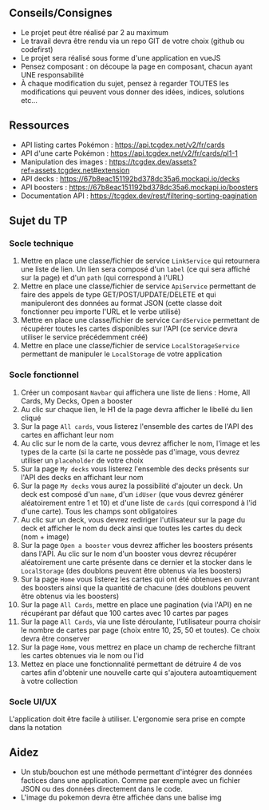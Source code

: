 ## Conseils/Consignes

- Le projet peut être réalisé par 2 au maximum
- Le travail devra être rendu via un repo GIT de votre choix (github ou codefirst)
- Le projet sera réalisé sous forme d'une application en vueJS
- Pensez composant : on découpe la page en composant, chacun ayant UNE responsabilité
- À chaque modification du sujet, pensez à regarder TOUTES les modifications qui peuvent vous donner des idées, indices, solutions etc...

## Ressources
- API listing cartes Pokémon : https://api.tcgdex.net/v2/fr/cards
- API d'une carte Pokémon : https://api.tcgdex.net/v2/fr/cards/pl1-1
- Manipulation des images : https://tcgdex.dev/assets?ref=assets.tcgdex.net#extension
- API decks : https://67b8eac151192bd378dc35a6.mockapi.io/decks
- API boosters : https://67b8eac151192bd378dc35a6.mockapi.io/boosters
- Documentation API : https://tcgdex.dev/rest/filtering-sorting-pagination

## Sujet du TP

### Socle technique 

1) Mettre en place une classe/fichier de service `LinkService` qui retournera une liste de lien. Un lien sera composé d'un `label` (ce qui sera affiché sur la page) et d'un `path` (qui correspond à l'URL)
2) Mettre en place une classe/fichier de service `ApiService` permettant de faire des appels de type GET/POST/UPDATE/DELETE et qui manipuleront des données au format JSON (cette classe doit fonctionner peu importe l'URL et le verbe utilisé)
3) Mettre en place une classe/fichier de service `CardService` permettant de récupérer toutes les cartes disponibles sur l'API (ce service devra utiliser le service précédemment créé)
4) Mettre en place une classe/fichier de service `LocalStorageService` permettant de manipuler le `LocalStorage` de votre application

### Socle fonctionnel

1) Créer un composant `Navbar` qui affichera une liste de liens : Home, All Cards, My Decks, Open a booster
2) Au clic sur chaque lien, le H1 de la page devra afficher le libellé du lien cliqué
3) Sur la page `All cards`, vous listerez l'ensemble des cartes de l'API des cartes en affichant leur nom
4) Au clic sur le nom de la carte, vous devrez afficher le nom, l'image et les types de la carte (si la carte ne possède pas d'image, vous devrez utiliser un `placeholder` de votre choix
5) Sur la page `My decks` vous listerez l'ensemble des decks présents sur l'API des decks en affichant leur nom
6) Sur la page `My decks` vous aurez la possibilité d'ajouter un deck. Un deck est composé d'un `name`, d'un `idUser` (que vous devrez générer aléatoirement entre 1 et 10) et d'une liste de `cards` (qui correspond à l'id d'une carte). Tous les champs sont obligatoires
7) Au clic sur un deck, vous devrez rediriger l'utilisateur sur la page du deck et afficher le nom du deck ainsi que toutes les cartes du deck (nom + image)
8) Sur la page `Open a booster` vous devrez afficher les boosters présents dans l'API. Au clic sur le nom d'un booster vous devrez récupérer aléatoirement une carte présente dans ce dernier et la stocker dans le `LocalStorage` (des doublons peuvent être obtenus via les boosters)
9) Sur la page `Home` vous listerez les cartes qui ont été obtenues en ouvrant des boosters ainsi que la quantité de chacune (des doublons peuvent être obtenus via les boosters)
10) Sur la page `All Cards`, mettre en place une pagination (via l'API) en ne récupérant par défaut que 100 cartes avec 10 cartes par pages
11) Sur la page `All Cards`, via une liste déroulante, l'utilisateur pourra choisir le nombre de cartes par page (choix entre 10, 25, 50 et toutes). Ce choix devra être conserver
12) Sur la page `Home`, vous mettrez en place un champ de recherche filtrant les cartes obtenues via le nom ou l'id
13) Mettez en place une fonctionnalité permettant de détruire 4 de vos cartes afin d'obtenir une nouvelle carte qui s'ajoutera autoamtiquement à votre collection

### Socle UI/UX

L'application doit être facile à utiliser. L'ergonomie sera prise en compte dans la notation

## Aidez

- Un stub/bouchon est une méthode permettant d'intégrer des données factices dans une application. Comme par exemple avec un fichier JSON ou des données directement dans le code.
- L'image du pokemon devra être affichée dans une balise img

